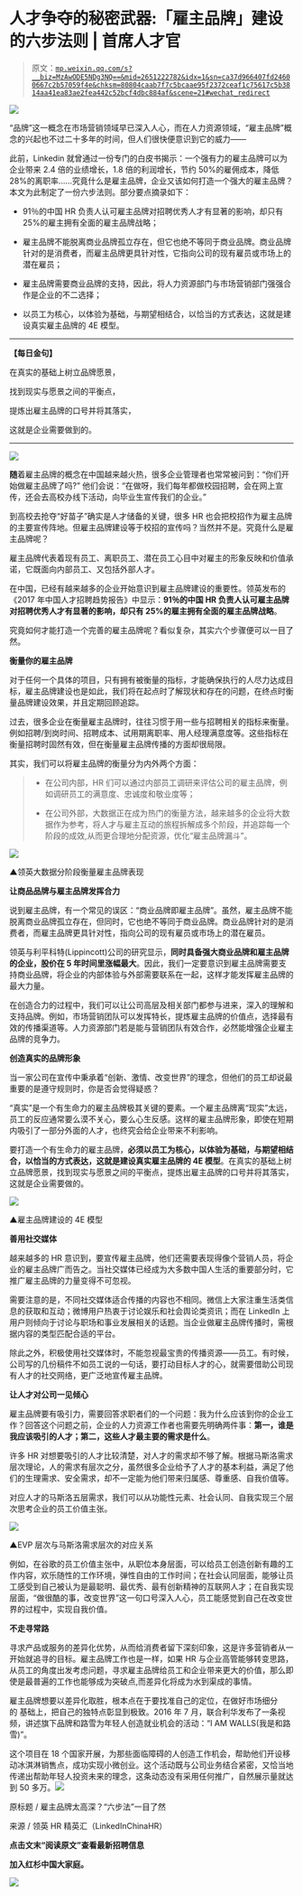 # 人才争夺的秘密武器:「雇主品牌」建设的六步法则 | 首席人才官

> 原文：[`mp.weixin.qq.com/s?__biz=MzAwODE5NDg3NQ==&mid=2651222782&idx=1&sn=ca37d966407fd24600667c2b57059f4e&chksm=80804caab7f7c5bcaae95f2372ceaf1c75617c5b3814aa41ea83ae2fea442c52bcf4dbc884af&scene=21#wechat_redirect`](http://mp.weixin.qq.com/s?__biz=MzAwODE5NDg3NQ==&mid=2651222782&idx=1&sn=ca37d966407fd24600667c2b57059f4e&chksm=80804caab7f7c5bcaae95f2372ceaf1c75617c5b3814aa41ea83ae2fea442c52bcf4dbc884af&scene=21#wechat_redirect)

![](img/b1d7c14505a9ae5dd2d2ddb875f7ed2f.png)

“品牌”这一概念在市场营销领域早已深入人心，而在人力资源领域，“雇主品牌”概念的兴起也不过二十多年的时间，但人们很快便意识到它的威力——

此前，Linkedin 就曾通过一份专门的白皮书揭示：一个强有力的雇主品牌可以为企业带来 2.4 倍的业绩增长，1.8 倍的利润增长，节约 50%的雇佣成本，降低 28%的离职率......究竟什么是雇主品牌，企业又该如何打造一个强大的雇主品牌？本文为此制定了一份六步法则。部分要点摘录如下：

*   91％的中国 HR 负责人认可雇主品牌对招聘优秀人才有显著的影响，却只有 25%的雇主拥有全面的雇主品牌战略；

*   雇主品牌不能脱离商业品牌孤立存在，但它也绝不等同于商业品牌。商业品牌针对的是消费者，而雇主品牌更具针对性，它指向公司的现有雇员或市场上的潜在雇员；

*   雇主品牌需要商业品牌的支持，因此，将人力资源部门与市场营销部门强强合作是企业的不二选择；

*   以员工为核心，以体验为基础，与期望相结合，以恰当的方式表达，这就是建设真实雇主品牌的 4E 模型。

***

**【每日金句】**

在真实的基础上树立品牌愿景，

找到现实与愿景之间的平衡点，

提炼出雇主品牌的口号并将其落实，

这就是企业需要做到的。

***

![](img/21c39adc5c4193f1e246680b241f67d1.png)

**随**着雇主品牌的概念在中国越来越火热，很多企业管理者也常常被问到：“你们开始做雇主品牌了吗?” 他们会说：“在做呀，我们每年都做校园招聘，会在网上宣传，还会去高校办线下活动，向毕业生宣传我们的企业。”

到高校去抢夺“好苗子”确实是人才储备的关键，很多 HR 也会把校招作为雇主品牌的主要宣传阵地。但雇主品牌建设等于校招的宣传吗？当然并不是。究竟什么是雇主品牌呢？

雇主品牌代表着现有员工、离职员工、潜在员工心目中对雇主的形象反映和价值承诺，它既面向内部员工、又包括外部人才。

在中国，已经有越来越多的企业开始意识到雇主品牌建设的重要性。领英发布的《2017 年中国人才招聘趋势报告》中显示：**91％的中国 HR 负责人认可雇主品牌对招聘优秀人才有显著的影响，却只有 25%的雇主拥有全面的雇主品牌战略**。

究竟如何才能打造一个完善的雇主品牌呢？看似复杂，其实六个步骤便可以一目了然。

**衡量你的雇主品牌**

对于任何一个具体的项目，只有拥有被衡量的指标，才能确保执行的人尽力达成目标，雇主品牌建设也是如此，我们将在起点时了解现状和存在的问题，在终点时衡量品牌建设效果，并且定期回顾追踪。

过去，很多企业在衡量雇主品牌时，往往习惯于用一些与招聘相关的指标来衡量。例如招聘/到岗时间、招聘成本、试用期离职率、用人经理满意度等。这些指标在衡量招聘时固然有效，但在衡量雇主品牌传播的方面却很局限。

其实，我们可以将雇主品牌的衡量分为内外两个方面：

> *   在公司内部，HR 们可以通过内部员工调研来评估公司的雇主品牌，例如调研员工的满意度、忠诚度和敬业度等；
>     
>     
> *   在公司外部，大数据正在成为热门的衡量方法，越来越多的企业将大数据作为参考，将人才与雇主互动的旅程拆解成多个阶段，并追踪每一个阶段的成效,从而更合理地分配资源，优化“雇主品牌漏斗”。

![](img/a541181c6fd0b230cadfb046d728bd39.png)

▲领英大数据分阶段衡量雇主品牌表现

**让商品品牌与雇主品牌发挥合力**

说到雇主品牌，有一个常见的误区：“商业品牌即雇主品牌”。虽然，雇主品牌不能脱离商业品牌孤立存在，但同时，它也绝不等同于商业品牌。商业品牌针对的是消费者，而雇主品牌更具针对性，指向公司的现有雇员或市场上的潜在雇员。

领英与利平科特(Lippincott)公司的研究显示，**同时具备强大商业品牌和雇主品牌的企业，股价在 5 年时间里涨幅最大**。因此，我们一定要意识到雇主品牌需要支持商业品牌，将企业的内部体验与外部需要联系在一起，这样才能发挥雇主品牌的最大力量。

在创造合力的过程中，我们可以让公司高层及相关部门都参与进来，深入的理解和支持品牌。例如，市场营销团队可以发挥特长，提炼雇主品牌的价值点，选择最有效的传播渠道等。人力资源部门若是能与营销团队有效合作，必然能增强企业雇主品牌的竞争力。

**创造真实的品牌形象**

当一家公司在宣传中秉承着“创新、激情、改变世界”的理念，但他们的员工却说最重要的是遵守规则时，你是否会觉得疑惑？

“真实”是一个有生命力的雇主品牌极其关键的要素。一个雇主品牌离“现实”太远，员工的反应通常要么漠不关心，要么心生反感。这样的雇主品牌形象，即使在短期内吸引了一部分外面的人才，也终究会给企业带来不利影响。

要打造一个有生命力的雇主品牌，**必须以员工为核心，以体验为基础，与期望相结合，以恰当的方式表达，这就是建设真实雇主品牌的 4E 模型**。在真实的基础上树立品牌愿景，找到现实与愿景之间的平衡点，提炼出雇主品牌的口号并将其落实，这就是企业需要做的。

![](img/5bcf19df17fc381b965a9fbcb43bffa3.png)

▲雇主品牌建设的 4E 模型

**善用社交媒体**

越来越多的 HR 意识到，要宣传雇主品牌，他们还需要表现得像个营销人员，将企业的雇主品牌广而告之。当社交媒体已经成为大多数中国人生活的重要部分时，它推广雇主品牌的力量变得不可忽视。

需要注意的是，不同社交媒体适合传播的内容也不相同。微信上大家注重生活类信息的获取和互动；微博用户热衷于讨论娱乐和社会舆论类资讯；而在 LinkedIn 上用户则倾向于讨论与职场和事业发展相关的话题。当企业做雇主品牌传播时，需根据内容的类型匹配合适的平台。

除此之外，积极使用社交媒体时，不能忽视最宝贵的传播资源——员工。有时候，公司写的几份稿件不如员工说的一句话，要打动目标人才的心，就需要借助公司现有人才的社交网络，更广泛地宣传雇主品牌。

**让人才对公司一见倾心**

雇主品牌要有吸引力，需要回答求职者们的一个问题：我为什么应该到你的企业工作？回答这个问题之前，企业的人力资源工作者也需要先明确两件事：**第一，谁是我应该吸引的人才；第二，这些人才最主要的需求是什么**。

许多 HR 对想要吸引的人才比较清楚，对人才的需求却不够了解。根据马斯洛需求层次理论，人的需求有层次之分，虽然很多企业给予了人才的基本利益，满足了他们的生理需求、安全需求，却不一定能为他们带来归属感、尊重感、自我价值等。

对应人才的马斯洛五层需求，我们可以从功能性元素、社会认同、自我实现三个层次思考企业的员工价值主张。

![](img/249c54860d74b3d5dfaae73c1df102c2.png)

▲EVP 层次与马斯洛需求层次的对应关系

例如，在谷歌的员工价值主张中，从职位本身层面，可以给员工创造创新有趣的工作内容，欢乐随性的工作环境，弹性自由的工作时间；在社会认同层面，能够让员工感受到自己被认为是最聪明、最优秀、最有创新精神的互联网人才；在自我实现层面，“做很酷的事，改变世界”这一句口号深入人心，员工能感觉到自己在改变世界的过程中，实现自我价值。

**不走寻常路**

寻求产品或服务的差异化优势，从而给消费者留下深刻印象，这是许多营销者从一开始就追寻的目标。雇主品牌工作也是一样，如果 HR 与企业高管能够转变思路，从员工的角度出发考虑问题，寻求雇主品牌给员工和企业带来更大的价值，那么即使是最普遍的工作也能够成为突破点,而差异化将成为水到渠成的事情。

雇主品牌想要以差异化取胜，根本点在于要找准自己的定位，在做好市场细分的 基础上，把自己的独特点彰显到极致。2016 年 7 月，联合利华发布了一条视频，讲述旗下品牌和路雪为年轻人创造就业机会的活动：“I AM WALLS(我是和路雪)”。

这个项目在 18 个国家开展，为那些面临障碍的人创造工作机会，帮助他们开设移动冰淇淋销售点，成功实现小微创业。这个活动既与公司业务结合紧密，又恰当地传递出帮助年轻人投资未来的理念，这条动态没有采用任何推广，自然展示量就达到 50 多万。![](img/a3df19420e06feb41957f0e702a80746.png)

原标题 / 雇主品牌太高深？“六步法”一目了然

来源 / 领英 HR 精英汇（LinkedInChinaHR）

**点击文末“阅读原文”查看最新招聘信息**

**加入红杉中国大家庭。**

![](img/09fc8a14cde73866c05d3bcd35cbb091.png)